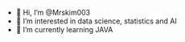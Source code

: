 - 👋 Hi, I’m @Mrskim003
- 👀 I’m interested in data science, statistics and AI
- 🌱 I’m currently learning JAVA
  

<!---
Mrskim003/Mrskim003 is a ✨ special ✨ repository because its `README.md` (this file) appears on your GitHub profile.
You can click the Preview link to take a look at your changes.
--->
